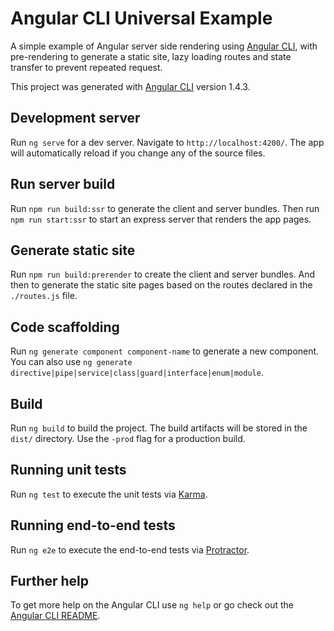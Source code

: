 # Angular CLI Universal Example

A simple example of Angular server side rendering using [Angular CLI][@angular/cli], with pre-rendering to generate a static site, lazy loading routes and state transfer to prevent repeated request.

This project was generated with [Angular CLI](@angular/cli) version 1.4.3.

## Development server

Run `ng serve` for a dev server. Navigate to `http://localhost:4200/`. The app will automatically reload if you change any of the source files.


## Run server build

Run `npm run build:ssr` to generate the client and server bundles. Then run `npm run start:ssr` to start an express server that renders the app pages.

## Generate static site

Run `npm run build:prerender` to create the client and server bundles. And then to generate the static site pages based on the routes declared in the `./routes.js` file.

## Code scaffolding

Run `ng generate component component-name` to generate a new component. You can also use `ng generate directive|pipe|service|class|guard|interface|enum|module`.

## Build

Run `ng build` to build the project. The build artifacts will be stored in the `dist/` directory. Use the `-prod` flag for a production build.

## Running unit tests

Run `ng test` to execute the unit tests via [Karma](https://karma-runner.github.io).

## Running end-to-end tests

Run `ng e2e` to execute the end-to-end tests via [Protractor](http://www.protractortest.org/).

## Further help

To get more help on the Angular CLI use `ng help` or go check out the [Angular CLI README](https://github.com/angular/angular-cli/blob/master/README.md).

[@angular/cli]: https://github.com/angular/angular-cli

